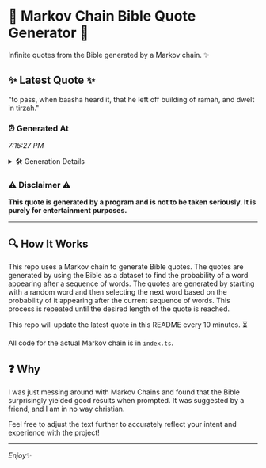 # 📖 Markov Chain Bible Quote Generator 📖

Infinite quotes from the Bible generated by a Markov chain. ✨

## ✨ Latest Quote ✨
"to pass, when baasha heard it, that he left off building of ramah, and dwelt in tirzah."

### ⏰ Generated At
*7:15:27 PM*

<details>
    <summary>🛠️ Generation Details</summary>
    <p>
        <strong>🌱 Seed:</strong> to<br>
        <strong>🔄 Iterations:</strong> 16<br>
        <strong>📜 Context History:</strong><br>[ to ]: pass,<br>[ to, pass, ]: when<br>[ to, pass,, when ]: baasha<br>[ to, pass,, when, baasha ]: heard<br>[ to, pass,, when, baasha, heard ]: it,<br>[ to, pass,, when, baasha, heard, it, ]: that<br>[ pass,, when, baasha, heard, it,, that ]: he<br>[ when, baasha, heard, it,, that, he ]: left<br>[ baasha, heard, it,, that, he, left ]: off<br>[ heard, it,, that, he, left, off ]: building<br>[ it,, that, he, left, off, building ]: of<br>[ that, he, left, off, building, of ]: ramah,<br>[ he, left, off, building, of, ramah, ]: and<br>[ left, off, building, of, ramah,, and ]: dwelt<br>[ off, building, of, ramah,, and, dwelt ]: in<br>[ building, of, ramah,, and, dwelt, in ]: tirzah.<br>
    </p>
</details>

### ⚠️ Disclaimer ⚠️
**This quote is generated by a program and is not to be taken seriously. It is purely for entertainment purposes.**

---

## 🔍 How It Works

This repo uses a Markov chain to generate Bible quotes. The quotes are generated by using the Bible as a dataset to find the probability of a word appearing after a sequence of words. The quotes are generated by starting with a random word and then selecting the next word based on the probability of it appearing after the current sequence of words. This process is repeated until the desired length of the quote is reached.

This repo will update the latest quote in this README every 10 minutes. ⏳

All code for the actual Markov chain is in `index.ts`.

## ❓ Why

I was just messing around with Markov Chains and found that the Bible surprisingly yielded good results when prompted. 
It was suggested by a friend, and I am in no way christian.

Feel free to adjust the text further to accurately reflect your intent and experience with the project!

---

*Enjoy*✨
